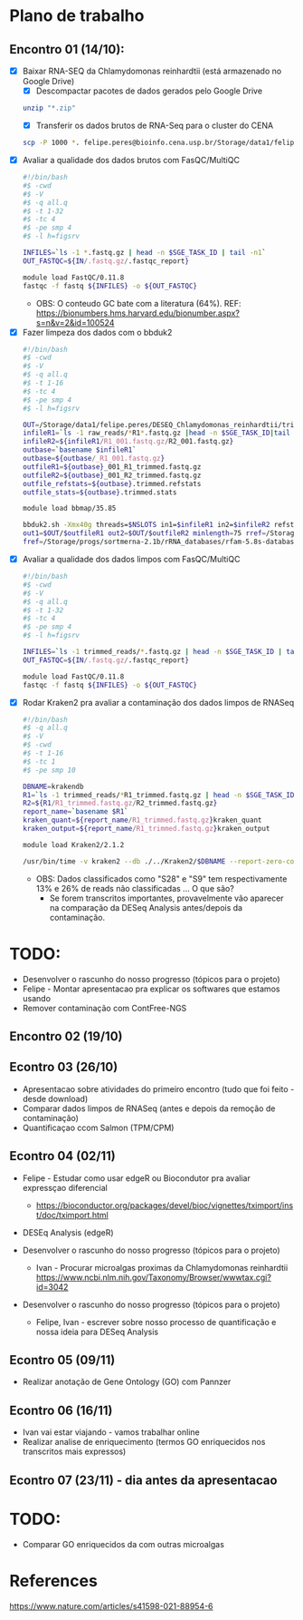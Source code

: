 # Plano de trabalho

## Encontro 01 (14/10):
- [x] Baixar RNA-SEQ da Chlamydomonas reinhardtii (está armazenado no Google Drive)
  - [x] Descompactar pacotes de dados gerados pelo Google Drive 
  ```bash
  unzip "*.zip"
  ```
  - [x] Transferir os dados brutos de RNA-Seq para o cluster do CENA
  ```bash
  scp -P 1000 *. felipe.peres@bioinfo.cena.usp.br/Storage/data1/felipe.peres/DESEQ_Chlamydomonas_reinhardtii
  ```
- [x] Avaliar a qualidade dos dados brutos com FasQC/MultiQC
  ```bash
  #!/bin/bash
  #$ -cwd
  #$ -V
  #$ -q all.q
  #$ -t 1-32
  #$ -tc 4
  #$ -pe smp 4
  #$ -l h=figsrv
  
  INFILES=`ls -1 *.fastq.gz | head -n $SGE_TASK_ID | tail -n1`
  OUT_FASTQC=${IN/.fastq.gz/.fastqc_report}
  
  module load FastQC/0.11.8
  fastqc -f fastq ${INFILES} -o ${OUT_FASTQC}
  ```
  * OBS: O conteudo GC bate com a literatura (64%). REF: https://bionumbers.hms.harvard.edu/bionumber.aspx?s=n&v=2&id=100524
- [x] Fazer limpeza dos dados com o bbduk2
  ```bash
  #!/bin/bash
  #$ -cwd
  #$ -V
  #$ -q all.q
  #$ -t 1-16
  #$ -tc 4
  #$ -pe smp 4
  #$ -l h=figsrv
  
  OUT=/Storage/data1/felipe.peres/DESEQ_Chlamydomonas_reinhardtii/trimmed_reads
  infileR1=`ls -1 raw_reads/*R1*.fastq.gz |head -n $SGE_TASK_ID|tail -n1`
  infileR2=${infileR1/R1_001.fastq.gz/R2_001.fastq.gz}
  outbase=`basename $infileR1`
  outbase=${outbase/_R1_001.fastq.gz}
  outfileR1=${outbase}_001_R1_trimmed.fastq.gz
  outfileR2=${outbase}_001_R2_trimmed.fastq.gz
  outfile_refstats=${outbase}.trimmed.refstats
  outfile_stats=${outbase}.trimmed.stats
  
  module load bbmap/35.85
  
  bbduk2.sh -Xmx40g threads=$NSLOTS in1=$infileR1 in2=$infileR2 refstats=$OUT/$outfile_refstats stats=$OUT/$outfile_stats
  out1=$OUT/$outfileR1 out2=$OUT/$outfileR2 minlength=75 rref=/Storage/progs/bbmap_35.85/resources/adapters.fa
  fref=/Storage/progs/sortmerna-2.1b/rRNA_databases/rfam-5.8s-database-id98.fasta,/Storage/progs/sortmerna-2.1b/rRNA_databases/silva-bac-16s-id90.fasta,/Storage/progs/sortmerna-2.1b/rRNA_databases/rfam-5s-database-id98.fasta,/Storage/progs/sortmerna-2.1b/rRNA_databases/silva-bac-23s-id98.fasta,/Storage/progs/sortmerna-2.1b/rRNA_databases/silva-arc-16s-id95.fasta,/Storage/progs/sortmerna-2.1b/rRNA_databases/silva-euk-18s-id95.fasta,/Storage/progs/sortmerna-2.1b/rRNA_databases/silva-arc-23s-id98.fasta,/Storage/progs/sortmerna-2.1b/rRNA_databases/silva-euk-28s-id98.fasta qtrim=w trimq=20 tpe tbo
  ```
- [x] Avaliar a qualidade dos dados limpos com FasQC/MultiQC
  ```bash
  #!/bin/bash
  #$ -cwd
  #$ -V
  #$ -q all.q
  #$ -t 1-32
  #$ -tc 4
  #$ -pe smp 4
  #$ -l h=figsrv
  
  INFILES=`ls -1 trimmed_reads/*.fastq.gz | head -n $SGE_TASK_ID | tail -n1`
  OUT_FASTQC=${IN/.fastq.gz/.fastqc_report}
  
  module load FastQC/0.11.8
  fastqc -f fastq ${INFILES} -o ${OUT_FASTQC}
  ```
- [x] Rodar Kraken2 pra avaliar a contaminação dos dados limpos de RNASeq
  ```bash
  #!/bin/bash
  #$ -q all.q
  #$ -V
  #$ -cwd
  #$ -t 1-16
  #$ -tc 1
  #$ -pe smp 10
  
  DBNAME=krakendb
  R1=`ls -1 trimmed_reads/*R1_trimmed.fastq.gz | head -n $SGE_TASK_ID | tail -n1`
  R2=${R1/R1_trimmed.fastq.gz/R2_trimmed.fastq.gz}
  report_name=`basename $R1`
  kraken_quant=${report_name/R1_trimmed.fastq.gz}kraken_quant
  kraken_output=${report_name/R1_trimmed.fastq.gz}kraken_output
  
  module load Kraken2/2.1.2
  
  /usr/bin/time -v kraken2 --db ./../Kraken2/$DBNAME --report-zero-counts --report $kraken_quant --output $kraken_output --paired $R1 $R2 --threads $NSLOTS
  ```
   * OBS: Dados classificados como "S28" e "S9" tem respectivamente 13% e 26% de reads não classificadas ... O que são?
      * Se forem transcritos importantes, provavelmente vão aparecer na comparação da DESeq Analysis antes/depois da contaminação.

# TODO:
* Desenvolver o rascunho do nosso progresso (tópicos para o projeto)
 * Felipe - Montar apresentacao pra explicar os softwares que estamos usando
 * Remover contaminação com ContFree-NGS

## Encontro 02 (19/10)

## Econtro 03 (26/10)
* Apresentacao sobre atividades do primeiro encontro (tudo que foi feito - desde download)
* Comparar dados limpos de RNASeq (antes e depois da remoção de contaminação)
* Quantificaçao ccom Salmon (TPM/CPM)

## Econtro 04 (02/11)
* Felipe - Estudar como usar edgeR ou Biocondutor pra avaliar expressçao diferencial
  * https://bioconductor.org/packages/devel/bioc/vignettes/tximport/inst/doc/tximport.html 
* DESEq Analysis (edgeR)

* Desenvolver o rascunho do nosso progresso (tópicos para o projeto)
  * Ivan - Procurar microalgas proximas da Chlamydomonas reinhardtii https://www.ncbi.nlm.nih.gov/Taxonomy/Browser/wwwtax.cgi?id=3042 

* Desenvolver o rascunho do nosso progresso (tópicos para o projeto)
  * Felipe, Ivan - escrever sobre nosso processo de quantificação e nossa ideia para DESeq Analysis

## Econtro 05 (09/11)
* Realizar anotação de Gene Ontology (GO) com Pannzer

## Econtro 06 (16/11)
* Ivan vai estar viajando - vamos trabalhar online
* Realizar analise de enriquecimento (termos GO enriquecidos nos transcritos mais expressos)


## Econtro 07 (23/11) - dia antes da apresentacao


# TODO:
- Comparar GO enriquecidos da com outras microalgas 


# References
https://www.nature.com/articles/s41598-021-88954-6







